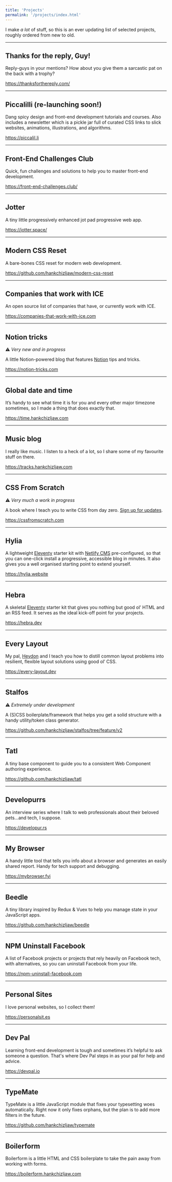 ```yaml
---
title: 'Projects'
permalink: '/projects/index.html'
---
```


I make _a lot_ of stuff, so this is an ever updating list of selected projects, roughly ordered from new to old.

***


## Thanks for the reply, Guy!

Reply-guys in your mentions? How about you give them a sarcastic pat on the back with a trophy?

<https://thanksforthereply.com/>

***

## Piccalilli (re-launching soon!)

Dang spicy design and front-end development tutorials and courses. Also includes a newsletter which is a pickle jar full of curated CSS links to slick websites, animations, illustrations, and algorithms.

<https://piccalil.li>

***

## Front-End Challenges Club

Quick, fun challenges and solutions to help you to master front-end development.

<https://front-end-challenges.club/>

***

## Jotter

A tiny little progressively enhanced jot pad progressive web app.

<https://jotter.space/>

***

## Modern CSS Reset 

A bare-bones CSS reset for modern web development.

<https://github.com/hankchizljaw/modern-css-reset>

***

## Companies that work with ICE

An open source list of companies that have, or currently work with ICE.

<https://companies-that-work-with-ice.com>

***

## Notion tricks 

⚠️ *Very new and in progress*

A little Notion-powered blog that features [Notion](https://notion.so) tips and tricks.

<https://notion-tricks.com>

***

## Global date and time

It’s handy to see what time it is for you and every other major timezone sometimes, so I made a thing that does exactly that.

<https://time.hankchizljaw.com>

***

## Music blog

I really like music. I listen to a heck of a lot, so I share some of my favourite stuff on there.

<https://tracks.hankchizljaw.com>

***

## CSS From Scratch

⚠️ _Very much a work in progress_

A book where I teach you to write CSS from day zero. [Sign up for updates](https://www.producthunt.com/upcoming/css-from-scratch).

<https://cssfromscratch.com>

***

## Hylia 

A lightweight [Eleventy](https://11ty.io/) starter kit with [Netlify CMS](https://www.netlifycms.org/) pre-configured, so that you can one-click install a progressive, accessible blog in minutes. It also gives you a well organised starting point to extend yourself.

<https://hylia.website>

***

## Hebra

A skeletal [Eleventy](https://11ty.io/) starter kit that gives you nothing but good ol’ HTML and an RSS feed. It serves as the ideal kick-off point for your projects.

<https://hebra.dev>

***

## Every Layout

My pal, [Heydon](https://twitter.com/heydonworks) and I teach you how to distill common layout problems into resilient, flexible layout solutions using good ol’ CSS. 

<https://every-layout.dev>

***

## Stalfos 

⚠️ _Extremely under development_

A (S)CSS boilerplate/framework that helps you get a solid structure with a handy utility/token class generator.

<https://github.com/hankchizljaw/stalfos/tree/feature/v2>

***

## Tatl

A tiny base component to guide you to a consistent Web Component authoring experience.

<https://github.com/hankchizljaw/tatl>

***

## Developurrs

An interview series where I talk to web professionals about their beloved pets...and tech, I suppose.

<https://developur.rs>

***

## My Browser

A handy little tool that tells you info about a browser and generates an easily shared report. Handy for tech support and debugging.

<https://mybrowser.fyi>

***

## Beedle 

A tiny library inspired by Redux & Vuex to help you manage state in your JavaScript apps.

<https://github.com/hankchizljaw/beedle>

***

## NPM Uninstall Facebook

A list of Facebook projects or projects that rely heavily on Facebook tech, with alternatives, so you can uninstall Facebook from your life.

<https://npm-uninstall-facebook.com>

***

## Personal Sites

I love personal websites, so I collect them! 

<https://personalsit.es>

***

## Dev Pal

Learning front-end development is tough and sometimes it’s helpful to ask someone a question. That's where Dev Pal steps in as your pal for help and advice.

<https://devpal.io>

***

## TypeMate

TypeMate is a little JavaScript module that fixes your typesetting woes automatically. Right now it only fixes orphans, but the plan is to add more filters in the future.

<https://github.com/hankchizljaw/typemate>

***

## Boilerform

Boilerform is a little HTML and CSS boilerplate to take the pain away from working with forms.

<https://boilerform.hankchizljaw.com>


